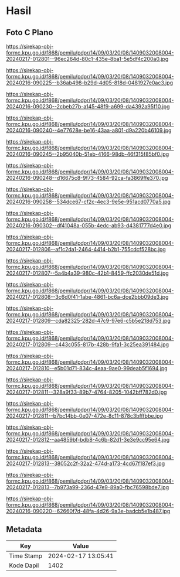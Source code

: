 # Hasil

## Foto C Plano

https://sirekap-obj-formc.kpu.go.id/f868/pemilu/pdpr/14/09/03/20/08/1409032008004-20240217-012801--96ec264d-80c1-435e-8ba1-5e5df4c200a0.jpg

https://sirekap-obj-formc.kpu.go.id/f868/pemilu/pdpr/14/09/03/20/08/1409032008004-20240216-090225--b36ab498-b29d-4d05-818d-0481927e0ac3.jpg

https://sirekap-obj-formc.kpu.go.id/f868/pemilu/pdpr/14/09/03/20/08/1409032008004-20240216-090230--2cbeb27b-a145-48f9-a699-da4392a95f10.jpg

https://sirekap-obj-formc.kpu.go.id/f868/pemilu/pdpr/14/09/03/20/08/1409032008004-20240216-090240--4e77628e-be16-43aa-a801-d9a220b46109.jpg

https://sirekap-obj-formc.kpu.go.id/f868/pemilu/pdpr/14/09/03/20/08/1409032008004-20240216-090245--2b95040b-51eb-4166-98db-46f315f85bf0.jpg

https://sirekap-obj-formc.kpu.go.id/f868/pemilu/pdpr/14/09/03/20/08/1409032008004-20240216-090248--d16675c8-9f73-4584-92ca-fa3869ffe370.jpg

https://sirekap-obj-formc.kpu.go.id/f868/pemilu/pdpr/14/09/03/20/08/1409032008004-20240216-090258--534dce67-cf2c-4ec3-9e5e-951acd0770a5.jpg

https://sirekap-obj-formc.kpu.go.id/f868/pemilu/pdpr/14/09/03/20/08/1409032008004-20240216-090302--df41048a-055b-4edc-ab93-d4381777d4e0.jpg

https://sirekap-obj-formc.kpu.go.id/f868/pemilu/pdpr/14/09/03/20/08/1409032008004-20240217-012806--af1c2da1-2464-4414-b2b1-755cdcf528bc.jpg

https://sirekap-obj-formc.kpu.go.id/f868/pemilu/pdpr/14/09/03/20/08/1409032008004-20240217-012807--5a4b4a39-980c-42b1-8459-ffc2030de51d.jpg

https://sirekap-obj-formc.kpu.go.id/f868/pemilu/pdpr/14/09/03/20/08/1409032008004-20240217-012808--3c6d0f41-1abe-4861-bc6a-dce2bbb09de3.jpg

https://sirekap-obj-formc.kpu.go.id/f868/pemilu/pdpr/14/09/03/20/08/1409032008004-20240217-012809--cda82325-282d-47c9-97e6-c5b5e218d753.jpg

https://sirekap-obj-formc.kpu.go.id/f868/pemilu/pdpr/14/09/03/20/08/1409032008004-20240217-012809--c443c055-817b-428b-9fa1-3c25ea391484.jpg

https://sirekap-obj-formc.kpu.go.id/f868/pemilu/pdpr/14/09/03/20/08/1409032008004-20240217-012810--e5b01d71-834c-4eaa-9ae0-99deab5f1694.jpg

https://sirekap-obj-formc.kpu.go.id/f868/pemilu/pdpr/14/09/03/20/08/1409032008004-20240217-012811--328a9f33-89b7-4764-8205-1042bff782d0.jpg

https://sirekap-obj-formc.kpu.go.id/f868/pemilu/pdpr/14/09/03/20/08/1409032008004-20240217-012811--b7bc14bb-0e07-472e-8c11-878c3bfffbbe.jpg

https://sirekap-obj-formc.kpu.go.id/f868/pemilu/pdpr/14/09/03/20/08/1409032008004-20240217-012812--aa4859bf-bdb8-4c6b-82d1-3e3e9cc95e64.jpg

https://sirekap-obj-formc.kpu.go.id/f868/pemilu/pdpr/14/09/03/20/08/1409032008004-20240217-012813--38052c2f-32a2-474d-a173-4cd67f187ef3.jpg

https://sirekap-obj-formc.kpu.go.id/f868/pemilu/pdpr/14/09/03/20/08/1409032008004-20240217-012813--7b973a99-236d-47e9-89a0-fbc76598bde7.jpg

https://sirekap-obj-formc.kpu.go.id/f868/pemilu/pdpr/14/09/03/20/08/1409032008004-20240216-090220--62660f7d-48fa-4d26-9a3e-badcb5e1b487.jpg


## Metadata

| Key        | Value               |
| ---------- | ------------------- |
| Time Stamp | 2024-02-17 13:05:41 |
| Kode Dapil | 1402                |



